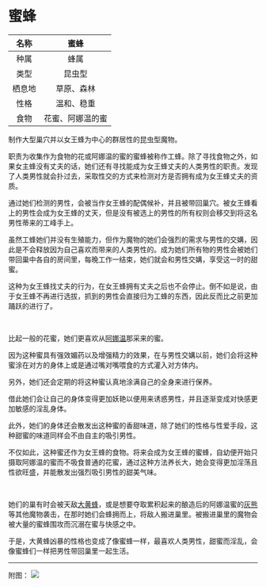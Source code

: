 # 蜜蜂

 |名称|蜜蜂|
|:-:|:-:|
|种属|蜂属|
|类型|昆虫型|
|栖息地|草原、森林|
|性格|温和、稳重|
|食物|花蜜、阿娜温的蜜|

制作大型巢穴并以女王蜂为中心的群居性的昆虫型魔物。

职责为收集作为食物的花或阿娜温的蜜的蜜蜂被称作工蜂。除了寻找食物之外，如果女主蜂没有丈夫的话，她们还有寻找能成为女王蜂丈夫的人类男性的职责。发现了人类男性就会扑过去，采取性交的方式来检测对方是否拥有成为女王蜂丈夫的资质。

通过她们检测的男性，会被当作女王蜂的配偶候补，并且被带回巢穴。被女王蜂看上的男性会成为女王蜂的丈天，但是没有被选上的男性的所有权则会移交到将这名男性蒂来的工峰手上。

虽然工蜂她们并没有生殖能力，但作为魔物的她们会强烈的需求与男性的交媾，因此是不会释放因为自己喜欢而带来的人类男性的。成为她们所有物的男性会被她们带回巢中各自的房间里，每晚工作一结束，她们就会和男性交媾，享受这一时的甜蜜。

这种为女王蜂找丈夫的行为，在女王蜂拥有丈夫之后也不会停止。倒不如是说，由于女王蜂不再进行选拔，抓到的男性会直接归为工蜂的东西，因此反而比之前更加踊跃的进行了。

<br>

比起一般的花蜜，她们更喜欢从[阿娜温](12阿娜温.md)那采来的蜜。

因为这种蜜具有强效媚药以及增强精力的效果，在与男性交媾以前，她们会将这种蜜涂在对方的身体上或是通过嘴对嘴喂食的方式灌入对方体内。

另外，她们还会定期的将这种蜜认真地涂满自己的全身来进行保养。

借此她们会让自己的身体变得更加妖艳以便用来诱惑男性，并且逐渐变成对快感更加敏感的淫乱身体。

此外，她们的身体还会散发出这种蜜的香甜味道，除了她们的性格与性爱手段，这种甜蜜的味道同样会不由自主的吸引男性。

不仅如此，这种蜜还作为女王蜂的食物。将来会成为女王蜂的蜜蜂，自幼便开始只摄取阿娜温的蜜而不吸食普通的花蜜，通过这种方法养长大，她会变得更加淫荡且性欲旺盛，并能散发出强烈吸引男性的甜美气味。

<br>

她们的巢有时会被天敌[大黄蜂](17大黄蜂.md)，或是想要夺取累积起来的酿造后的阿娜温蜜的[灰熊](18灰熊)等其他魔物袭击，在那时她们会蜂拥而上，将敌人搬进巢里。被搬进巢里的魔物会被大量的蜜蜂围攻而沉溺在蜜与快感之中。

于是，大黄蜂凶暴的性格也变成了像蜜蜂一样，最喜欢人类男性，甜蜜而淫乱，会像蜜蜂们一样把男性带回巢里一起生活。

----

附图： ![](img/魔物娘图鉴I/42-43蜜蜂.jpg)
